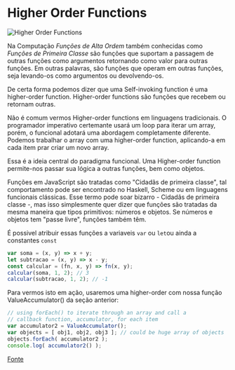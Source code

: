 # Higher Order Functions
![Higher Order Functions](http://i.imgur.com/jRvXtcO.jpg)

Na Computação _Funções de Alta Ordem_ também conhecidas como _Funções de Primeira Classe_
são funções que suportam a passagem de outras funções como argumentos retornando como valor para outras funções.
Em outras palavras, são funções que operam em outras funções, seja levando-os como argumentos ou devolvendo-os.

De certa forma podemos dizer que uma Self-invoking function é uma higher-order function. Higher-order functions são funções que recebem ou retornam outras.

Não é comum vermos Higher-order functions em linguagens tradicionais. O programador imperativo certemante usará um loop para iterar um array, porém, o funcional adotará uma abordagem completamente diferente. Podemos trabalhar o array com uma higher-order function, aplicando-a em cada item prar criar um novo array.

Essa é a ideia central do paradigma funcional. Uma Higher-order function permite-nos passar sua lógica a outras funções, bem como objetos.

Funções em JavaScript são tratadas como "Cidadãs de primeira classe", tal comportamento pode ser encontrado no Haskell, Scheme ou em linguagens funcionais clássicas. Esse termo pode soar bizarro - Cidadãs de primeira classe -, mas isso simplesmente quer dizer que funções são tratadas da mesma maneira que tipos primitivos: números e objetos. Se números e objetos tem "passe livre", funções também têm.

É possivel atribuir essas funções a variaveis `var` ou `let`ou ainda a constantes `const`

```javascript
var soma = (x, y) => x + y;
let subtracao = (x, y) => x - y;
const calcular = (fn, x, y) => fn(x, y);
calcular(soma, 1, 2); // 3
calcular(subtracao, 1, 2); // -1
```

Para vermos isto em ação, usaremos uma higher-order com nossa função ValueAccumulator() da seção anterior:

```javascript
// using forEach() to iterate through an array and call a
// callback function, accumulator, for each item
var accumulator2 = ValueAccumulator();
var objects = [ obj1, obj2, obj3 ]; // could be huge array of objects
objects.forEach( accumulator2 );
console.log( accumulator2() );
```

[Fonte](https://gist.github.com/lukkaslt/1c2514d4e241498bf81d24ac2da97986)

